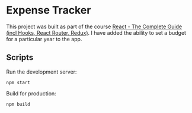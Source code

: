 # Expense Tracker

This project was built as part of the course [React - The Complete Guide (incl Hooks, React Router, Redux)](https://www.udemy.com/course/react-the-complete-guide-incl-redux/). I have added the ability to set a budget for a particular year to the app.

## Scripts

Run the development server:

    npm start

Build for production:

    npm build
